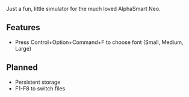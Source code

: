 Just a fun, little simulator for the much loved AlphaSmart Neo.

## Features
- Press Control+Option+Command+F to choose font (Small, Medium, Large)

## Planned
- Persistent storage
- F1-F8 to switch files
